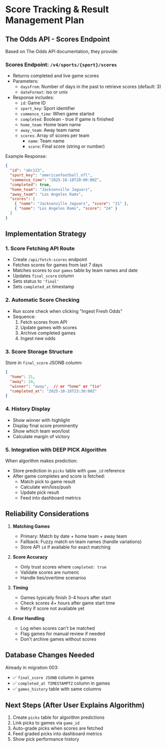 # Score Tracking & Result Management Plan

## The Odds API - Scores Endpoint

Based on The Odds API documentation, they provide:

### Scores Endpoint: `/v4/sports/{sport}/scores`
- Returns completed and live game scores
- Parameters:
  - `daysFrom`: Number of days in the past to retrieve scores (default: 3)
  - `dateFormat`: iso or unix
- Response includes:
  - `id`: Game ID
  - `sport_key`: Sport identifier
  - `commence_time`: When game started
  - `completed`: Boolean - true if game is finished
  - `home_team`: Home team name
  - `away_team`: Away team name
  - `scores`: Array of scores per team
    - `name`: Team name
    - `score`: Final score (string or number)

Example Response:
```json
{
  "id": "abc123",
  "sport_key": "americanfootball_nfl",
  "commence_time": "2025-10-18T20:00:00Z",
  "completed": true,
  "home_team": "Jacksonville Jaguars",
  "away_team": "Los Angeles Rams",
  "scores": [
    { "name": "Jacksonville Jaguars", "score": "21" },
    { "name": "Los Angeles Rams", "score": "24" }
  ]
}
```

## Implementation Strategy

### 1. Score Fetching API Route
- Create `/api/fetch-scores` endpoint
- Fetches scores for games from last 7 days
- Matches scores to our `games` table by team names and date
- Updates `final_score` column
- Sets status to `'final'`
- Sets `completed_at` timestamp

### 2. Automatic Score Checking
- Run score check when clicking "Ingest Fresh Odds"
- Sequence:
  1. Fetch scores from API
  2. Update games with scores
  3. Archive completed games
  4. Ingest new odds

### 3. Score Storage Structure
Store in `final_score` JSONB column:
```json
{
  "home": 21,
  "away": 24,
  "winner": "away",  // or "home" or "tie"
  "completed_at": "2025-10-18T23:30:00Z"
}
```

### 4. History Display
- Show winner with highlight
- Display final score prominently
- Show which team won/lost
- Calculate margin of victory

### 5. Integration with DEEP PICK Algorithm
When algorithm makes prediction:
- Store prediction in `picks` table with `game_id` reference
- After game completes and score is fetched:
  - Match pick to game result
  - Calculate win/loss/push
  - Update pick result
  - Feed into dashboard metrics

## Reliability Considerations

1. **Matching Games**
   - Primary: Match by date + home team + away team
   - Fallback: Fuzzy match on team names (handle variations)
   - Store API `id` if available for exact matching

2. **Score Accuracy**
   - Only trust scores where `completed: true`
   - Validate scores are numeric
   - Handle ties/overtime scenarios

3. **Timing**
   - Games typically finish 3-4 hours after start
   - Check scores 4+ hours after game start time
   - Retry if score not available yet

4. **Error Handling**
   - Log when scores can't be matched
   - Flag games for manual review if needed
   - Don't archive games without scores

## Database Changes Needed

Already in migration 003:
- ✅ `final_score JSONB` column in games
- ✅ `completed_at TIMESTAMPTZ` column in games
- ✅ `games_history` table with same columns

## Next Steps (After User Explains Algorithm)

1. Create `picks` table for algorithm predictions
2. Link picks to games via `game_id`
3. Auto-grade picks when scores are fetched
4. Feed graded picks into dashboard metrics
5. Show pick performance history

